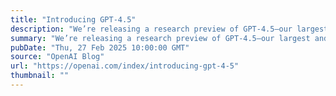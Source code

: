 ```yaml
---
title: "Introducing GPT-4.5"
description: "We’re releasing a research preview of GPT‑4.5—our largest and best model for chat yet. GPT‑4.5 is a step forward in scaling up pre-training and post-training."
summary: "We’re releasing a research preview of GPT‑4.5—our largest and best model for chat yet. GPT‑4.5 is a step forward in scaling up pre-training and post-training."
pubDate: "Thu, 27 Feb 2025 10:00:00 GMT"
source: "OpenAI Blog"
url: "https://openai.com/index/introducing-gpt-4-5"
thumbnail: ""
---
```


